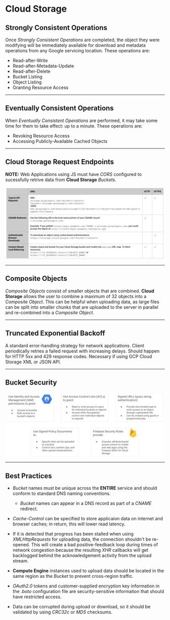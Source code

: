 # Cloud Storage

## Strongly Consistent Operations

Once *Strongly Consistent Operations* are completed, the object they were modifying will be immediately available for download and metadata operations from any Google servicing location. These operations are:

* Read-after-Write
* Read-after-Metadata-Update
* Read-after-Delete
* Bucket Listing
* Object Listing
* Granting Resource Access

- - - -

## Eventually Consistent Operations

When *Eventually Consistent Operations* are performed, it may take some time for them to take effect: up to a minute. These operations are:

* Revoking Resource Access
* Accessing Publicly-Available Cached Objects

- - - -

## Cloud Storage Request Endpoints

__NOTE:__ Web Applications using JS must have *CORS* configured to sucessfully retrive data from **Cloud Storage** *Buckets*.

![Table of Request Endpoints](./images/requestEndpoints.png)

- - - -

## Composite Objects

*Composite Objects* consist of smaller objects that are combined. **Cloud Storage** allows the user to combine a maximum of 32 objects into a *Composite Object*. This can be helpful when uploading data, as large files can be split into smaller chunks that are uploaded to the server in parallel and re-combined into a *Composite Object*.

- - - -

## Truncated Exponential Backoff

A standard error-handling strategy for network applications. Client periodically retries a failed request with increasing delays. Should happen for HTTP 5xx and 429 response codes. Necessary if using GCP Cloud Storage XML or JSON API.

- - - -

## Bucket Security

![Bucket Security](./images/bucketSecurity.png)

- - - -

## Best Practices

* *Bucket* names must be unique across the **ENTIRE** service and should conform to standard DNS naming conventions.
  * *Bucket* names can appear in a DNS record as part of a *CNAME* redirect.

* *Cache-Control* can be specified to store applicaion data on internet and browser caches; in return, this will lower read latency. 

* If it is detected that progress has been stalled when using *XMLHttpRequests* for uploading data, the connection shouldn't be re-opened. This will create a bad positive-feedback loop during times of network congestion because the resulting *XHR* callbacks will get backlogged behind the acknowledgement activity from the upload stream.

* **Compute Engine** instances used to upload data should be located in the same region as the *Bucket* to prevent cross-region traffic.

* *OAuth2.0* tokens and customer-supplied encryption key information in the *.boto* configuration file are security-sensitive information that should have restricted access.

* Data can be corrupted during upload or download, so it should be validated by using *CRC32c* or *MD5* checksums.
